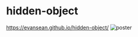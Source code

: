 # hidden-object
https://evansean.github.io/hidden-object/
![poster](https://user-images.githubusercontent.com/85610042/204902711-85ccf7c5-cfee-4737-8bb4-f47a291d0514.jpg)
